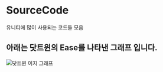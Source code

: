 # SourceCode
유니티에 많이 사용되는 코드들 모음

## 아래는 닷트윈의 Ease를 나타낸 그래프 입니다.

![닷트윈 이지 그래프](https://user-images.githubusercontent.com/74443267/147257964-6962c630-0377-4ae4-97c4-ba4c28688d44.gif)
